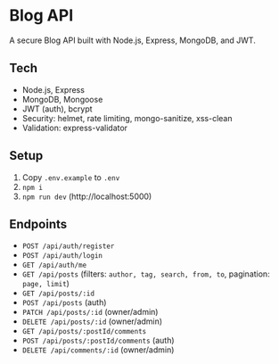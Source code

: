 # Blog API

A secure Blog API built with Node.js, Express, MongoDB, and JWT.

## Tech
- Node.js, Express
- MongoDB, Mongoose
- JWT (auth), bcrypt
- Security: helmet, rate limiting, mongo-sanitize, xss-clean
- Validation: express-validator

## Setup
1. Copy `.env.example` to `.env`
2. `npm i`
3. `npm run dev` (http://localhost:5000)

## Endpoints
- `POST /api/auth/register`
- `POST /api/auth/login`
- `GET /api/auth/me`
- `GET /api/posts` (filters: `author, tag, search, from, to`, pagination: `page, limit`)
- `GET /api/posts/:id`
- `POST /api/posts` (auth)
- `PATCH /api/posts/:id` (owner/admin)
- `DELETE /api/posts/:id` (owner/admin)
- `GET /api/posts/:postId/comments`
- `POST /api/posts/:postId/comments` (auth)
- `DELETE /api/comments/:id` (owner/admin) 
